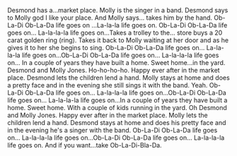 Desmond has a...market place. Molly is the singer in a band. Desmond says to Molly god I like your place. And Molly says... takes him by the hand. Ob-La-Di Ob-La-Da life goes on ...La-la-la life goes on. Ob-La-Di Ob-La-Da life goes on... La-la-la-la life goes on...Takes a trolley to the... store buys a 20 carat golden ring (ring). Takes it back to Molly waiting at her door and as he gives it to her she begins to sing. Ob-La-Di Ob-La-Da life goes on... La-la-la-la life goes on...Ob-La-Di Ob-La-Da life goes on... La-la-la-la life goes on... In a couple of years they have built a home. Sweet home...in the yard. Desmond and Molly Jones. Ho-ho-ho-ho. Happy ever after in the market place. Desmond lets the children lend a hand. Molly stays at home and does a pretty face and in the evening she still sings it with the band. Yeah. Ob-La-Di Ob-La-Da life goes on... La-la-la-la life goes on...Ob-La-Di Ob-La-Da life goes on... La-la-la-la life goes on...In a couple of years they have built a home. Sweet home. With a couple of kids running in the yard. Oh Desmond and Molly Jones. Happy ever after in the market place. Molly lets the children lend a hand. Desmond stays at home and does his pretty face and in the evening he's a singer with the band. Ob-La-Di Ob-La-Da life goes on... La-la-la-la life goes on...Ob-La-Di Ob-La-Da life goes on... La-la-la-la life goes on. And if you want...take Ob-La-Di-Bla-Da.
